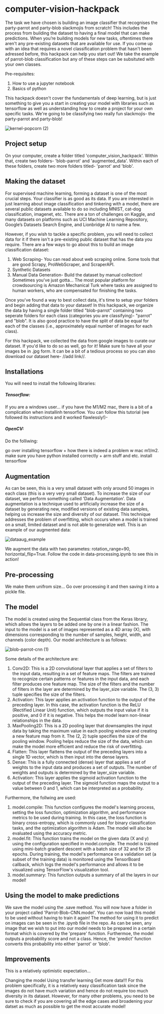 # computer-vision-hackpack

The task we have chosen is building an image classifier that recognises the party-parrot and party-blob slackmojis from scratch! This includes the process from building the dataset to having a final model that can make predictions. When you’re building models for new tasks, oftentimes there aren't any pre-existing datasets that are available for use. If you come up with an idea that requires a novel classification problem that hasn't been adressed before, this hackpack can help you start out! We take the example of parrot-blob classification but any of these steps can be subsituted with your own classes. 

Pre-requisites:
1. How to use a jupyter notebook
2. Basics of python

This hackpack doesn't cover the fundamentals of deep learning, but is just something to give you a start in creating your model with libraries such as tensorflow as well as understanding how to create a project for your own specific tasks. We're going to be classifying two really fun slackmojis- the party-parrot and party-blob! 

![kernel-popcorn (2)](https://user-images.githubusercontent.com/93958307/210043334-f0b32ae4-bf38-4960-af0c-39b804c3076f.jpg)

## Project setup

On your computer, create a folder titled 'computer_vision_hackpack'. Within that, create two folders- 'blob-parrot' and 'augmented_data'. Within each of these folders, create two more folders titled- 'parrot' and 'blob'. 

## Making the dataset

For supervised machine learning, forming a dataset is one of the most crucial steps. Your classifier is as good as its data. If you are interested in just learning about image classification and tinkering with a model, there are several public datasets available to do so including MNIST, cat-dog classification, imagenet, etc. There are a ton of challenges on Kaggle, and many datasets on platforms such as UCI Machine Learning Repository, Google’s Datasets Search Engine, and Lionbridge AI to name a few. 

However, if you wish to tackle a specific problem, you will need to collect data for it if there isn't a pre-existing public dataset that has the data you require. There are a few ways to go about this to build an image classification dataset: 
1. Web Scraping- You can read about web scraping online. Some tools that are good Scrapy, ProWebScraper, and ScraperAPI. 
2. Synthetic Datasets
3. Manual Data Generation- Build the dataset by manual collection! Sometimes you've just gotta... The most popular platform for crowdsourcing is Amazon Mechanical Turk where tasks are assigned to human workers, who are compensated for finishing the tasks.

Once you've found a way to best collect data, it's time to setup your folders and begin adding that data to your dataset! In this hackpack, we organize the data by having a single folder titled "blob-parrot" containing two seperate folders for each class (categories you are classifying)- "parrot" and "blob". It is also good practice to have the split of data be equal for each of the classes (i.e., approximately equal number of images for each class). 

For this hackpack, we collected the data from google images to curate our dataset. If you'd like to do so as well, go for it! Make sure to have all your images be in .jpg form. It can be a bit of a tedious process so you can also download our dataset here- //add link//. 

## Installations

You will need to install the following libraries:

##### Tensorflow: 
If you are a windows user... if you have the M1/M2 mac, there is a bit of a complication when installinh tensorflow. You can follow this tutorial (we followed its instructions and it worked flawlessly!)- 

##### OpenCV:
Do the folliwing: 

go over installing tensorflow + how there is indeed a problem w mac m1/m2. 
make sure you have python installed correctly + arm stuff and etc.
install tensorflow 

## Augmentation 

As can be seen, this is a very small dataset with only around 50 images in each class (this is a very very small dataset). To increase the size of our dataset, we perform something called 'Data Augmentation'. Data augmentation is a technique used to artificially increase the size of a dataset by generating new, modified versions of existing data samples, helping us increase the size and diversity of our dataset. This technique addresses the problem of overfitting, which occurs when a model is trained on a small, limited dataset and is not able to generalize well. This is an example of our augmented data:

![dataaug_example](https://user-images.githubusercontent.com/93958307/210051307-2c525e9c-6044-411e-8c05-a3672653ddd2.png)

We augment the data with two parametes: rotation_range=90, horizontal_flip=True. Follow the code in data-processing.ipynb to see this in action! 

## Pre-processing 

We make them unifrom size... 
Go over processing it and then saving it into a pickle file. 

## The model

The model is created using the Sequential class from the Keras library, which allows the layers to be added one by one in a linear fashion. The input to the model is a set of images represented as a 4D array (X), with dimensions corresponding to the number of samples, height, width, and channels (color depth). Our model architecture is as follows:

![blob-parrot-cnn (1)](https://user-images.githubusercontent.com/93958307/210059699-70710b23-3203-41e6-b3dc-27e1b532cb1a.png)

Some details of the architecture are:
1. Conv2D: This is a 2D convolutional layer that applies a set of filters to the input data, resulting in a set of feature maps. The filters are trained to recognize certain patterns or features in the input data, and each filter produces one feature map. The size of the filters and the number of filters in the layer are determined by the layer_size variable. The (3, 3) tuple specifies the size of the filters.
2. Activation: This layer applies an activation function to the output of the preceding layer. In this case, the activation function is the ReLU (Rectified Linear Unit) function, which outputs the input value if it is positive, and 0 if it is negative. This helps the model learn non-linear relationships in the data.
3. MaxPooling2D: This is a 2D pooling layer that downsamples the input data by taking the maximum value in each pooling window and creating a new feature map from it. The (2, 2) tuple specifies the size of the pooling window. Pooling helps reduce the size of the data, which can make the model more efficient and reduce the risk of overfitting.
4. Flatten: This layer flattens the output of the preceding layers into a single 1D vector, which is then input into the dense layers.
5. Dense: This is a fully connected (dense) layer that applies a set of weights to the input data and produces a set of outputs. The number of weights and outputs is determined by the layer_size variable.
6. Activation: This layer applies the sigmoid activation function to the output of the preceding layer. The sigmoid function maps the output to a value between 0 and 1, which can be interpreted as a probability.

Furthermore, the follwing are used:
1. model.compile: This function configures the model's learning process, setting the loss function, optimization algorithm, and performance metrics to be used during training. In this case, the loss function is binary cross-entropy, which is commonly used for binary classification tasks, and the optimization algorithm is Adam. The model will also be evaluated using the accuracy metric.
2. model.fit: This function trains the model on the given data (X and y) using the configuration specified in model.compile. The model is trained using mini-batch gradient descent with a batch size of 32 and for 25 epochs. During training, the model's performance on a validation set (a subset of the training data) is monitored using the TensorBoard callback, which logs the model's performance and allows it to be visualized using TensorFlow's visualization tool.
3. model.summary: This function outputs a summary of all the layers in our model! 

## Using the model to make predictions

We save the model using the .save method. You will now have a folder in your project called 'Parrot-Blob-CNN.model'. You can now load this model to be used without having to train it again! The method for using it to predict on images can be seen in the .ipynb file in the repo. As can be seen, any image that we wish to put into our model needs to be prepared in a certain format which is covered by the 'prepare' function. Furthermoe, the model outputs a probability score and not a class. Hence, the 'predict' function converts this probability into either 'parrot' or 'blob'.  

## Improvements

This is a relatively optimistic expectation...  

Changing the model
Using transfer learning
Get more data!!! 
For this problem specifically, it is a relatively easy classification task since the images do not have much variation and hence do not require too much diversity in its dataset. However, for many other problems, you need to be sure to check if you are covering all the edge cases and broadening your datset as much as possible to get the most accurate model! 

